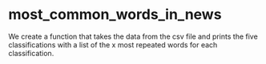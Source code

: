 # most_common_words_in_news
We create a function that takes the data from the csv file and prints the five classifications with a list of the x most repeated words for each classification.
